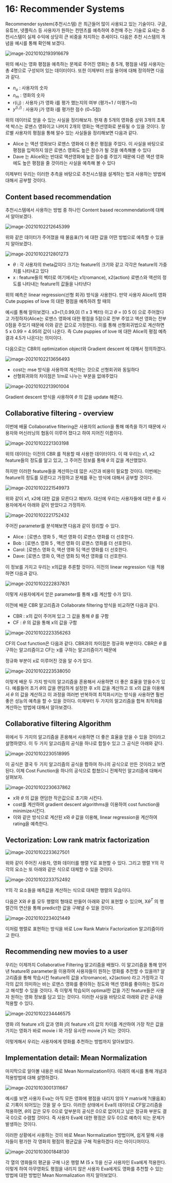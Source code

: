 # 16: Recommender Systems

Recommender system(추천시스템) 은 최근들어 많이 사용되고 있는 기술이다. 구글, 유튜브, 넷플릭스 등 사용자가 원하는 컨텐츠를 예측하여 추천해 주는 기술로 요새는 추천시스템이 실제 수익에 상당히 큰 비중을 차지하는 추세이다. 다음은 추천 시스템의 개념을 예시를 통해 확인해 보겠다.

![image-20210102193916679](C:\Users\Choi\AppData\Roaming\Typora\typora-user-images\131.png)

위의 예시는 영화 평점을 예측하는 문제로 주어진 영화는 총 5개, 평점을 내릴 사용자는 총 4명으로 구성되어 있는 데이터이다. 또한 이제부터 쓰일 용어에 대해 정의하면 다음과 같다.

* $n_u$ :  사용자의 숫자
* $n_m$ : 영화의 숫자
* r(i,j) : 사용자 j가 영화 i를 평가 했는지의 여부 (평가=1 / 미평가=0)
* $y^{(i,j)}$ : 사용자 j가 영화 i를 평가한 점수 (0~5점)

위의 데이터로 얻을 수 있는 사실을 정리해보자. 현재 총 5개의 영화중 상위 3개의 초록색 박스는 로맨스 영화이고 나머지 2개의 영화는 액션영화로 분류될 수 있을 것이다. 장르별 사용자의 평점을 통해 알수 있는 사실들을 정리해보면 다음과 같다.

* Alice 는 액션 영화보다 로맨스 영화에 더 좋은 평점을 주었다. 이 사실을 바탕으로 평점을 입력하지 않은 로맨스 영화도 높은 점수가 될 것을 예측해볼 수 있다
* Dave 는 Alice와는 반대로 액션영화에 높은 점수를 주었기 때문에 다른 액션 영화에도 높은 평점을 줄 것이라는 사실을 예측해 볼 수 있다

이제부터 우리는 이러한 추측을 바탕으로 추천시스템을 설계하는 법과 사용하는 방법에 대해서 공부할 것이다.

## **Content based recommendation**

추천시스템에서 사용하는 방법 중 하나인 Content based recommendation에 대해서 알아보겠다.

![image-20210102212645399](C:\Users\Choi\AppData\Roaming\Typora\typora-user-images\132.png)

위와 같은 데이터가 주어졌을 때 물음표(?) 에 대한 값을 어떤 방법으로 예측할 수 있을지 알아보겠다.

![image-20210102212801273](C:\Users\Choi\AppData\Roaming\Typora\typora-user-images\133.png)

* $\theta$ : 각 사용자의 theta값이다 크기는 feature의 크기와 같고 각각은 feature의 가중치를 나타내고 있다
* x : feature들의 벡터로 여기에서는 x1(romance), x2(action) 로맨스와 액션의 정도를 나타내는 feature의 값들을 나타낸다

위의 예측은 linear regression(선형 회귀) 방식을 사용한다. 만약 사용자 Alice의 영화 Cute puppies of love 의 대한 평점을 예측하려 할 때의 

예시를 통해 알아보겠다. x3=[1,0.99,0] (1 x 3 벡터) 이고 $\theta$ = [0 5 0] 으로 주어졌다고 가정하자(Alice는 로맨스 영화에 대한 평점을 5점으로 전부 주었고 액션 영화는 전부 0점을 주었기 때문에 이와 같은 값으로 가정한다). 이를 통해 선형회귀법으로 계산하면 5 x 0.99 = 4.95의 값이 나온다. 즉 Cute puppies of love 에 대한 Alice의 평점 예측 결과 4.5가 나온다는 의미이다.

다음으로는 CBR의 optimization object와 Gradient descent 에 대해서 정의하겠다.

![image-20210102213656493](C:\Users\Choi\AppData\Roaming\Typora\typora-user-images\134.png)

* cost는 mse 방식을 사용하여 계산하는 것으로 선형회귀와 동일하다
* 선형회귀와의 차이점은 1/m로 나누는 부분을 없애주었다

![image-20210102213901004](C:\Users\Choi\AppData\Roaming\Typora\typora-user-images\135.png)

Gradient descent 방식을 사용하여 $\theta$ 의 값을 update 해준다.

## **Collaborative** **filtering - overview**

이번에 배울 Collaborative filtering은 사용자의 action을 통해 예측을 하기 때문에 사용자와 머신러닝의 협동이 이루어 졌다고 하여 지어진 이름이다.

![image-20210102221303198](C:\Users\Choi\AppData\Roaming\Typora\typora-user-images\136.png)

위의 데이터는 이전의 CBR 를 적용할 때 사용한 데이터이다. 이 때 우리는 x1, x2 feature들의 정도를 알고 있고, 그 주어진 정보를 통해 $\theta$ 의 값을 계산했었다.

하지만 이러한 feature들을 계산하는데 많은 시간과 비용이 필요할 것이다. 이번에는 feature의 정도를 모른다고 가정하고 문제를 푸는 방식에 대해서 공부할 것이다.

![image-20210102221549973](C:\Users\Choi\AppData\Roaming\Typora\typora-user-images\137.png)

위와 같이 x1, x2에 대한 값을 모른다고 해보자. 대신에 우리는 사용자들에 대한 $\theta$ 를 사용자에게서 아래와 같이 받았다고 가정하자.

![image-20210102221752432](C:\Users\Choi\AppData\Roaming\Typora\typora-user-images\138.png)

주어진 parameter를 분석해보면 다음과 같이 정리할 수 있다.

* Alice : [로맨스 영화 5 , 액션 영화 0] 로맨스 영화를 더 선호한다.
* Bob :  [로맨스 영화 5 , 액션 영화 0] 로맨스 영화를 더 선호한다.
* Carol: [로맨스 영화 0, 액션 영화 5] 액션 영화를 더 선호한다.
* Dave: [로맨스 영화 0, 액션 영화 5] 액션 영화를 더 선호한다.

이 정보를 가지고 우리는 x의값을 추론할 것이다. 이전의 linear regression 식을 적용하면 다음과 같다.

![image-20210102222837831](C:\Users\Choi\AppData\Roaming\Typora\typora-user-images\139.png)

이렇게 사용자에게서 얻은 parameter를 통해 x를 계산할 수가 있다.

이전에 배운 CBR 알고리즘과 Collaborate filtering 방식을 비교하면 다음과 같다.

* CBR : x의 값이 주어져 있고 그 값을 통해 $\theta$ 를 구함
* CF : $\theta$ 의 값을 통해 x의 값을 구함

![image-20210102223356263](C:\Users\Choi\AppData\Roaming\Typora\typora-user-images\140.png)

CF의 Cost function은 다음과 같다. CBR과의 차이점은 정규화 부분이다. CBR은 $\theta$ 를 구하는 알고리즘이고 CF는 x를 구하는 알고리즘이기 때문에

정규화 부분이 x로 이루어진 것을 알 수가 있다.

![image-20210102223538050](C:\Users\Choi\AppData\Roaming\Typora\typora-user-images\141.png)

이렇게 배운 두 가지 방식의 알고리즘을 혼용해서 사용하면 더 좋은 효율을 얻을수가 있다. 예를들어 초기 $\theta$의 값을 랜덤하게 설정한 후 x의 값을 계산하고 또 x의 값을 이용해서 $\theta$ 의 값을 계산하고 이 과정을 여러번 반복하여 최적화시키는 방식을 사용하면 훨씬 좋은 성능의 예측을 할 수 있을 것이다. 이제부터 두 가지의 알고리즘을 합쳐 최적화를 계산하는 방법에 대해서 알아보겠다.

## **Collaborative filtering Algorithm**

위에서 두 가지의 알고리즘을 혼용해서 사용하면 더 좋은 효율을 얻을 수 있을 것이라고 설명하였다. 이 두 가지 알고리즘의 공식을 하나로 합칠수 있고 그 공식은 아래와 같다.

![image-20210102230518995](C:\Users\Choi\AppData\Roaming\Typora\typora-user-images\142.png)

이 공식은 결국 두 가지 알고리즘의 공식을 합하여 하나의 공식으로 만든 것이라고 보면 된다. 이제 Cost Function을 하나의 공식으로 합쳤으니 전체적인 알고리즘에 대해서 살펴보자.

![image-20210102230637862](C:\Users\Choi\AppData\Roaming\Typora\typora-user-images\143.png)

*  x와 $\theta$ 의 값을 랜덤한 작은값으로 초기화 시킨다.
* cost를 계산하여 gradient descent algorithms을 이용하여 cost function을 minimize시킨다.
* 이와 같은 방식으로 계산된 x와 $\theta$ 값을 이용해, linear regression을 계산하여 rating을 예측한다.

## **Vectorization: Low rank matrix factorization**

![image-20210102233627501](C:\Users\Choi\AppData\Roaming\Typora\typora-user-images\144.png)

위와 같이 주어진 사용자, 영화 데이터를 행렬 Y로 표현할 수 있다. 그리고 행렬 Y의 각각의 요소는 또 아래와 같은 식으로 대체할 수 있을 것이다.

![image-20210102233752492](C:\Users\Choi\AppData\Roaming\Typora\typora-user-images\145.png)

Y의 각 요소들을 예측값을 계산하는 식으로 대체한 행렬의 모습이다.

다음은 X와 $\theta$ 를 모두 행렬의 형태로 만들어 아래와 같이 표현할 수 있으며, X$\theta^T$ 의 행렬간의 연산을 통해 predict한 값을 구해낼 수 있을 것이다.

![image-20210102234021449](C:\Users\Choi\AppData\Roaming\Typora\typora-user-images\146.png)

이처럼 행렬로 표현하는 방식을 바로 Low Rank Matrix Factorization 알고리즘이라고 한다.

## **Recommending new movies to a user**

우리는 이제까지 Collaborative Filtering 알고리즘을 배웠다. 이 알고리즘을 통해 얻어낸 feature와 parameter을 이용하여 사용자들이 원하는 영화를 추천할 수 있을까? 알고리즘을 통해 학습시킨 feature의 값을 x1(romance), x2(action) 라고 가정하고 각각의 값의 의미하는 바는 로맨스 영화를 좋아하는 정도와 액션 영화를 좋아하는 정도라고 해석할 수 있을 것이다. 즉 이렇게 학습되어 optimal한 값을 가진 feature들은 사용자 원하는 영화 정보를 담고 있는 것이다. 이러한 사실을 바탕으로 아래와 같은 공식을 적용할 수 있다.

![image-20210102234446575](C:\Users\Choi\AppData\Roaming\Typora\typora-user-images\147.png)

영화 i의 feature x의 값과 영화 j의 feature x의 값의 차이를 계산하여 가장 작은 값을 가지는 영화가 바로 movie i 와 가장 유사한 movie j가 되는 것이다. 

이렇게해서 우리는 사용자에게 영화를 추천하는 방법까지 알아보았다.



## **Implementation detail: Mean Normalization**

마지막으로 알아볼 내용은 바로 Mean Normalization이다. 아래의 예시를 통해 개념과 적용방법에 대해 설명하겠다.

![image-20210103001311667](C:\Users\Choi\AppData\Roaming\Typora\typora-user-images\148.png)

예시를 보면 사용자 Eva는 아직 모든 영화에 평점을 내리지 않아 Y matrix에 ?(물음표)로 기록이 되어있는 것을 알 수 있다. 이러한 상태에서 Eva의 데이터로 CF알고리즘을 적용하면, $\theta$의 값은 모두 0으로 앞부분의 공식은 0으로 없어지고 남은 정규화 부분도 결국 0으로 수렴할 것이다.  즉 사용자 Eva에 대한 평점은 모두 0으로 예측이 되는 문제가 발생하는 것이다.

이러한 상황에서 사용하는 것이 바로 Mean Normalization 방법이며, 쉽게 말해 사용자들이 평가한 각 영화의 평점의 평균값을 구해 적용하겠다 라는 아이디어이다. 

![image-20210103001848130](C:\Users\Choi\AppData\Roaming\Typora\typora-user-images\149.png)

각 열의 영화들의 평균을 구해 나온 행렬 M (5 x 1)을 신규 사용자인 Eva에게 적용한다. 이렇게 하여 아무영화도 평점을 내리지 않은 사용자 Eva에게도 영화를 추천할 수 있는 방법에 대한 방법인 Mean Normalization 까지 알아보았다.